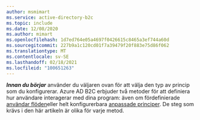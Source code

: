 ```yaml
---
author: msmimart
ms.service: active-directory-b2c
ms.topic: include
ms.date: 12/08/2020
ms.author: mimart
ms.openlocfilehash: 1d7ed764e05a4697f0426615c8465a3ef744a60d
ms.sourcegitcommit: 227b9a1c120cd01f7a39479f20f883e75d86f062
ms.translationtype: MT
ms.contentlocale: sv-SE
ms.lasthandoff: 02/18/2021
ms.locfileid: "100651263"
---
```

***Innan du börjar*** använder du väljaren ovan för att välja den typ av princip som du konfigurerar. Azure AD B2C erbjuder två metoder för att definiera hur användare interagerar med dina program: även om fördefinierade [användar flöden](../articles/active-directory-b2c/user-flow-overview.md)eller helt konfigurerbara [anpassade principer](../articles/active-directory-b2c/custom-policy-overview.md). De steg som krävs i den här artikeln är olika för varje metod.   
